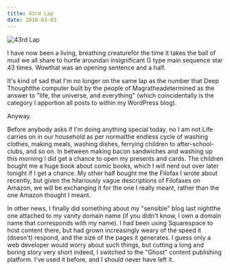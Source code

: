 ```yaml
---
title: 43rd Lap
date: 2016-03-03
---
```


![43rd Lap](https://source.unsplash.com/9ZQzrLWV52M/1600x900)

I have now been a living, breathing creaturefor the time it takes the ball of mud we all share to hurtle aroundan insignificant G type main sequence star 43 times. Wowthat was an opening sentence and a half.

It's kind of sad that I'm no longer on the same lap as the number that Deep Thoughtthe computer built by the people of Magratheadetermined as the answer to "life, the universe, and everything" (which coincidentally is the category I apportion all posts to within my WordPress blog).

Anyway.

Before anybody asks if I'm doing anything special today, no I am not.Life carries on in our household as per normalthe endless cycle of washing clothes, making meals, washing dishes, ferrying children to after-school-clubs, and so on. In between making bacon sandwiches and washing up this morning I did get a chance to open my presents and cards. The children bought me a huge book about comic books, which I will nerd out over later tonight if I get a chance. My other half bought me the Filofax I wrote about recently, but given the hilariously vague descriptions of Filofaxes on Amazon, we will be exchanging it for the one I really meant, rather than the one Amazon thought I meant.

In other news, I finally did something about my "sensible" blog last nightthe one attached to my vanity domain name (if you didn't know, I own a domain name that corresponds with my name). I had been using Squarespace to host content there, but had grown increasingly weary of the speed it (doesn't) respond, and the size of the pages it generates. I guess only a web developer would worry about such things, but cutting a long and boring story very short indeed, I switched to the "Ghost" content publishing platform. I've used it before, and I should never have left it.